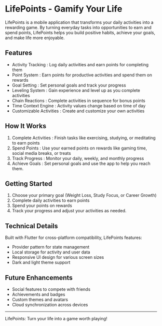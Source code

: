 # LifePoints - Gamify Your Life

LifePoints is a mobile application that transforms your daily activities into a rewarding game. By turning everyday tasks into opportunities to earn and spend points, LifePoints helps you build positive habits, achieve your goals, and make life more enjoyable.

## Features
- Activity Tracking : Log daily activities and earn points for completing them
- Point System : Earn points for productive activities and spend them on rewards
- Goal Setting : Set personal goals and track your progress
- Leveling System : Gain experience and level up as you complete activities
- Chain Reactions : Complete activities in sequence for bonus points
- Time Context Engine : Activity values change based on time of day
- Customizable Activities : Create and customize your own activities

## How It Works
1. Complete Activities : Finish tasks like exercising, studying, or meditating to earn points
2. Spend Points : Use your earned points on rewards like gaming time, social media breaks, or treats
3. Track Progress : Monitor your daily, weekly, and monthly progress
4. Achieve Goals : Set personal goals and use the app to help you reach them.

## Getting Started
1. Choose your primary goal (Weight Loss, Study Focus, or Career Growth)
2. Complete daily activities to earn points
3. Spend your points on rewards
4. Track your progress and adjust your activities as needed.

## Technical Details
Built with Flutter for cross-platform compatibility, LifePoints features:

- Provider pattern for state management
- Local storage for activity and user data
- Responsive UI design for various screen sizes
- Dark and light theme support

## Future Enhancements
- Social features to compete with friends
- Achievements and badges
- Custom themes and avatars
- Cloud synchronization across devices

-----------------------------------------------------
LifePoints: Turn your life into a game worth playing!
